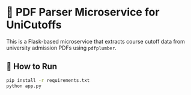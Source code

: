 # 📄 PDF Parser Microservice for UniCutoffs

This is a Flask-based microservice that extracts course cutoff data from university admission PDFs using `pdfplumber`.

## 🚀 How to Run

```bash
pip install -r requirements.txt
python app.py

